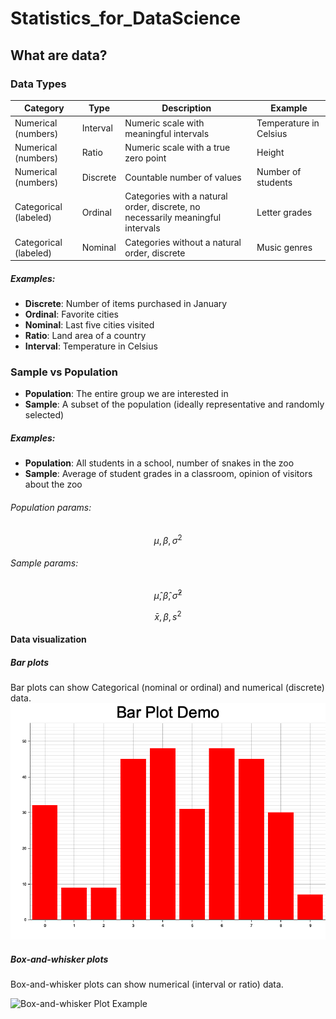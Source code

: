# Statistics_for_DataScience

## What are data?

### Data Types

| Category              | Type     | Description                                                                    | Example                |
| --------------------- | -------- | ------------------------------------------------------------------------------ | ---------------------- |
| Numerical (numbers)   | Interval | Numeric scale with meaningful intervals                                        | Temperature in Celsius |
| Numerical (numbers)   | Ratio    | Numeric scale with a true zero point                                           | Height                 |
| Numerical (numbers)   | Discrete | Countable number of values                                                     | Number of students     |
| Categorical (labeled) | Ordinal  | Categories with a natural order, discrete, no necessarily meaningful intervals | Letter grades          |
| Categorical (labeled) | Nominal  | Categories without a natural order, discrete                                   | Music genres           |

##### Examples:

- **Discrete**: Number of items purchased in January
- **Ordinal**: Favorite cities
- **Nominal**: Last five cities visited
- **Ratio**: Land area of a country
- **Interval**: Temperature in Celsius

### Sample vs Population

- **Population**: The entire group we are interested in
- **Sample**: A subset of the population (ideally representative and randomly selected)

##### Examples:

- **Population**: All students in a school, number of snakes in the zoo
- **Sample**: Average of student grades in a classroom, opinion of visitors about the zoo

###### Population params:

```math
\mu, \beta, \sigma^2
```

###### Sample params:

```math
\hat{\mu}, \hat{\beta}, \hat{\sigma}^2
```

```math
\bar{x}, \beta, s^2
```

#### Data visualization

##### Bar plots

Bar plots can show Categorical (nominal or ordinal) and numerical (discrete) data.
![Bar Plot Example](/Data_visualization/bar_plot/images/bar-plot.png)

##### Box-and-whisker plots

Box-and-whisker plots can show numerical (interval or ratio) data.

![Box-and-whisker Plot Example](/Data_visualization/box-and-whisker/images/box-plot.png)
